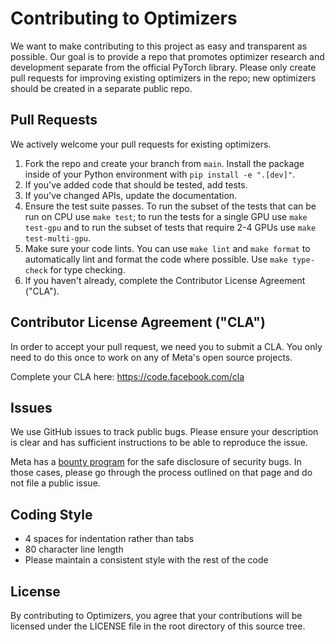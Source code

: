 # Contributing to Optimizers
We want to make contributing to this project as easy and transparent as
possible. Our goal is to provide a repo that promotes optimizer research
and development separate from the official PyTorch library. Please only
create pull requests for improving existing optimizers in the repo; new
optimizers should be created in a separate public repo.

## Pull Requests
We actively welcome your pull requests for existing optimizers.

1. Fork the repo and create your branch from `main`. Install the package inside of your Python environment with `pip install -e ".[dev]"`.
2. If you've added code that should be tested, add tests.
3. If you've changed APIs, update the documentation.
4. Ensure the test suite passes. To run the subset of the tests that can be run on CPU use `make test`; to run the tests for a single GPU use `make test-gpu` and to run the subset of tests that require 2-4 GPUs use `make test-multi-gpu`.
5. Make sure your code lints. You can use `make lint` and `make format` to automatically lint and format the code where possible. Use `make type-check` for type checking.
6. If you haven't already, complete the Contributor License Agreement ("CLA").

## Contributor License Agreement ("CLA")
In order to accept your pull request, we need you to submit a CLA. You only need
to do this once to work on any of Meta's open source projects.

Complete your CLA here: <https://code.facebook.com/cla>

## Issues
We use GitHub issues to track public bugs. Please ensure your description is
clear and has sufficient instructions to be able to reproduce the issue.

Meta has a [bounty program](https://www.facebook.com/whitehat/) for the safe
disclosure of security bugs. In those cases, please go through the process
outlined on that page and do not file a public issue.

## Coding Style
* 4 spaces for indentation rather than tabs
* 80 character line length
* Please maintain a consistent style with the rest of the code

## License
By contributing to Optimizers, you agree that your contributions will be licensed
under the LICENSE file in the root directory of this source tree.
